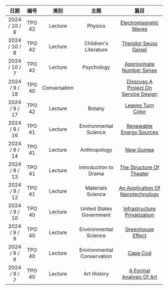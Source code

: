 | 日期 | 编号 | 类别 | 主题 | 篇目 |
| :----------: | :----------: | :----------: | :----------: | :----------: |
| 2024 / 10 / 9 | TPO 42 | Lecture | Physics | [Electromagnetic Waves](1009/) |
| 2024 / 10 / 8 | TPO 42 | Lecture | Children's Literature | [Theodor Seuss Geisel](1008/) |
| 2024 / 10 / 7 | TPO 42 | Lecture | Psychology | [Approximate Number Sense](1007/) |
| 2024 / 9 / 18 | TPO 40 | Conversation |  | [Disscuss A Project On Service Design](0918/) |
| 2024 / 9 / 17 | TPO 42 | Lecture | Botany | [Leaves Turn Color](0917/) |
| 2024 / 9 / 16 | TPO 41 | Lecture | Environmental Science | [Renewable Energy Sources](0916/) |
| 2024 / 9 / 14 | TPO 41 | Lecture | Anthropology | [New Guinea](0914/) |
| 2024 / 9 / 13 | TPO 41 | Lecture | Introduction to Drama | [The Structure Of Theater](0913/) |
| 2024 / 9 / 12 | TPO 41 | Lecture | Materials Science | [An Application Of Nanotechnology](0912/) |
| 2024 / 9 / 10 | TPO 40 | Lecture | United States Government | [Infrastructure Privatization](0910/) |
| 2024 / 9 / 9 | TPO 40 | Lecture | Environmental Science | [Greenhouse Effect](0909/) |
| 2024 / 9 / 8 | TPO 40 | Lecture | Environmental Conservation | [Cape Cod](0908/) |
| 2024 / 9 / 7 | TPO 40 | Lecture | Art History | [A Formal Analysis Of Art](0907/) |